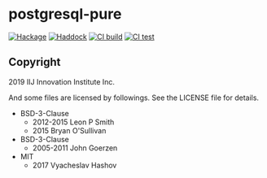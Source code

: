 # postgresql-pure

[![Hackage](https://matrix.hackage.haskell.org/api/v2/packages/postgresql-pure/badge)](http://hackage.haskell.org/package/postgresql-pure) [![Haddock](https://img.shields.io/badge/Haddock-0.2.3.0-blue)](https://iij-ii.github.io/postgresql-pure/) [![CI build](https://github.com/iij-ii/postgresql-pure/workflows/build/badge.svg)](https://github.com/iij-ii/postgresql-pure/actions?query=workflow%3Abuild) [![CI test](https://github.com/iij-ii/postgresql-pure/workflows/test/badge.svg)](https://github.com/iij-ii/postgresql-pure/actions?query=workflow%3Atest)

## Copyright

2019 IIJ Innovation Institute Inc.

And some files are licensed by followings. See the LICENSE file for details.

- BSD-3-Clause
  - 2012-2015 Leon P Smith
  - 2015 Bryan O'Sullivan
- BSD-3-Clause
  - 2005-2011 John Goerzen
- MIT
  - 2017 Vyacheslav Hashov
